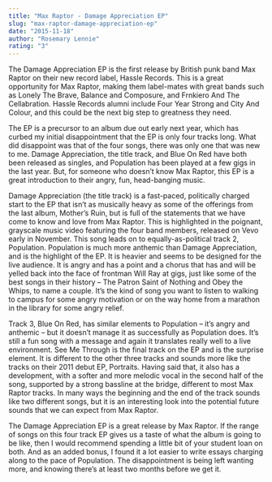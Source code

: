 ```yaml
---
title: "Max Raptor - Damage Appreciation EP"
slug: "max-raptor-damage-appreciation-ep"
date: "2015-11-18"
author: "Rosemary Lennie"
rating: "3"
---
```


The Damage Appreciation EP is the first release by British punk band Max Raptor on their new record label, Hassle Records. This is a great opportunity for Max Raptor, making them label-mates with great bands such as Lonely The Brave, Balance and Composure, and Frnkiero And The Cellabration. Hassle Records alumni include Four Year Strong and City And Colour, and this could be the next big step to greatness they need.

The EP is a precursor to an album due out early next year, which has curbed my initial disappointment that the EP is only four tracks long. What did disappoint was that of the four songs, there was only one that was new to me. Damage Appreciation, the title track, and Blue On Red have both been released as singles, and Population has been played at a few gigs in the last year. But, for someone who doesn’t know Max Raptor, this EP is a great introduction to their angry, fun, head-banging music.

Damage Appreciation (the title track) is a fast-paced, politically charged start to the EP that isn’t as musically heavy as some of the offerings from the last album, Mother’s Ruin, but is full of the statements that we have come to know and love from Max Raptor. This is highlighted in the poignant, grayscale music video featuring the four band members, released on Vevo early in November. This song leads on to equally-as-political track 2, Population. Population is much more anthemic than Damage Appreciation, and is the highlight of the EP. It is heavier and seems to be designed for the live audience. It is angry and has a point and a chorus that has and will be yelled back into the face of frontman Will Ray at gigs, just like some of the best songs in their history – The Patron Saint of Nothing and Obey the Whips, to name a couple. It’s the kind of song you want to listen to walking to campus for some angry motivation or on the way home from a marathon in the library for some angry relief.

Track 3, Blue On Red, has similar elements to Population – it’s angry and anthemic – but it doesn’t manage it as successfully as Population does. It’s still a fun song with a message and again it translates really well to a live environment. See Me Through is the final track on the EP and is the surprise element. It is different to the other three tracks and sounds more like the tracks on their 2011 debut EP, Portraits. Having said that, it also has a development, with a softer and more melodic vocal in the second half of the song, supported by a strong bassline at the bridge, different to most Max Raptor tracks. In many ways the beginning and the end of the track sounds like two different songs, but it is an interesting look into the potential future sounds that we can expect from Max Raptor.

The Damage Appreciation EP is a great release by Max Raptor. If the range of songs on this four track EP gives us a taste of what the album is going to be like, then I would recommend spending a little bit of your student loan on both. And as an added bonus, I found it a lot easier to write essays charging along to the pace of Population. The disappointment is being left wanting more, and knowing there’s at least two months before we get it.
